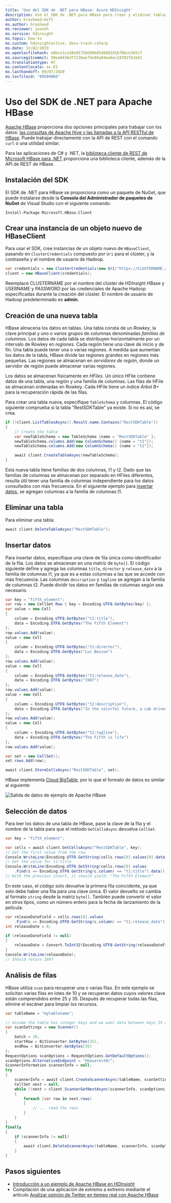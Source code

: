 ```yaml
---
title: 'Uso del SDK de .NET para HBase: Azure HDInsight'
description: Use el SDK de .NET para HBase para crear y eliminar tablas, así como para leer y escribir datos.
author: hrasheed-msft
ms.author: hrasheed
ms.reviewer: jasonh
ms.service: hdinsight
ms.topic: how-to
ms.custom: hdinsightactive, devx-track-csharp
ms.date: 12/02/2019
ms.openlocfilehash: e8bce1ca10e9175b699bd548d9241b78bce3b5cf
ms.sourcegitcommit: 59ea8436d7f23bee75e04a84ee6ec24702fb2e61
ms.translationtype: HT
ms.contentlocale: es-ES
ms.lasthandoff: 09/07/2020
ms.locfileid: "89504866"
---
```

# <a name="use-the-net-sdk-for-apache-hbase"></a>Uso del SDK de .NET para Apache HBase

[Apache HBase](apache-hbase-overview.md) proporciona dos opciones principales para trabajar con los datos: [las consultas de Apache Hive y las llamadas a la API RESTful de HBase](apache-hbase-tutorial-get-started-linux.md). Puede trabajar directamente con la API de REST con el comando `curl` o una utilidad similar.

Para las aplicaciones de C# y .NET, la [biblioteca cliente de REST de Microsoft HBase para .NET](https://www.nuget.org/packages/Microsoft.HBase.Client/) proporciona una biblioteca cliente, además de la API de REST de HBase.

## <a name="install-the-sdk"></a>Instalación del SDK

El SDK de .NET para HBase se proporciona como un paquete de NuGet, que puede instalarse desde la **Consola del Administrador de paquetes de NuGet** de Visual Studio con el siguiente comando:

```console
Install-Package Microsoft.HBase.Client
```

## <a name="instantiate-a-new-hbaseclient-object"></a>Crear una instancia de un objeto nuevo de HBaseClient

Para usar el SDK, cree instancias de un objeto nuevo de `HBaseClient`, pasando en `ClusterCredentials` compuesto por `Uri` para el clúster, y la contraseña y el nombre de usuario de Hadoop.

```csharp
var credentials = new ClusterCredentials(new Uri("https://CLUSTERNAME.azurehdinsight.net"), "USERNAME", "PASSWORD");
client = new HBaseClient(credentials);
```

Reemplace CLUSTERNAME por el nombre del clúster de HDInsight HBase y USERNAME y PASSWORD por las credenciales de Apache Hadoop especificadas durante la creación del clúster. El nombre de usuario de Hadoop predeterminado es **admin**.

## <a name="create-a-new-table"></a>Creación de una nueva tabla

HBase almacena los datos en tablas. Una tabla consta de un *Rowkey*, la clave principal y uno o varios grupos de columnas denominadas *familias de columnas*. Los datos de cada tabla se distribuyen horizontalmente por un intervalo de Rowkey en *regiones*. Cada región tiene una clave de inicio y de fin. Una tabla puede tener una o varias regiones. A medida que aumentan los datos de la tabla, HBase divide las regiones grandes en regiones más pequeñas. Las regiones se almacenan en *servidores de región*, donde un servidor de región puede almacenar varias regiones.

Los datos se almacenan físicamente en *HFiles*. Un único HFile contiene datos de una tabla, una región y una familia de columnas. Las filas de HFile se almacenan ordenadas en Rowkey. Cada HFile tiene un índice *Árbol B+* para la recuperación rápida de las filas.

Para crear una tabla nueva, especifique `TableSchema` y columnas. El código siguiente comprueba si la tabla "RestSDKTable" ya existe. Si no es así, se crea.

```csharp
if (!client.ListTablesAsync().Result.name.Contains("RestSDKTable"))
{
    // Create the table
    var newTableSchema = new TableSchema {name = "RestSDKTable" };
    newTableSchema.columns.Add(new ColumnSchema() {name = "t1"});
    newTableSchema.columns.Add(new ColumnSchema() {name = "t2"});

    await client.CreateTableAsync(newTableSchema);
}
```

Esta nueva tabla tiene familias de dos columnas, t1 y t2. Dado que las familias de columnas se almacenan por separado en HFiles diferentes, resulta útil tener una familia de columnas independiente para los datos consultados con más frecuencia. En el siguiente ejemplo para [insertar datos](#insert-data), se agregan columnas a la familia de columnas t1.

## <a name="delete-a-table"></a>Eliminar una tabla

Para eliminar una tabla:

```csharp
await client.DeleteTableAsync("RestSDKTable");
```

## <a name="insert-data"></a>Insertar datos

Para insertar datos, especifique una clave de fila única como identificador de la fila. Los datos se almacenan en una matriz de `byte[]`. El código siguiente define y agrega las columnas `title`, `director` y `release_date` a la familia de columnas t1, ya que es a estas columnas a las que se accede con más frecuencia. Las columnas `description` y `tagline` se agregan a la familia de columnas t2. Puede dividir los datos en familias de columnas según sea necesario.

```csharp
var key = "fifth_element";
var row = new CellSet.Row { key = Encoding.UTF8.GetBytes(key) };
var value = new Cell
{
    column = Encoding.UTF8.GetBytes("t1:title"),
    data = Encoding.UTF8.GetBytes("The Fifth Element")
};
row.values.Add(value);
value = new Cell
{
    column = Encoding.UTF8.GetBytes("t1:director"),
    data = Encoding.UTF8.GetBytes("Luc Besson")
};
row.values.Add(value);
value = new Cell
{
    column = Encoding.UTF8.GetBytes("t1:release_date"),
    data = Encoding.UTF8.GetBytes("1997")
};
row.values.Add(value);
value = new Cell
{
    column = Encoding.UTF8.GetBytes("t2:description"),
    data = Encoding.UTF8.GetBytes("In the colorful future, a cab driver unwittingly becomes the central figure in the search for a legendary cosmic weapon to keep Evil and Mr Zorg at bay.")
};
row.values.Add(value);
value = new Cell
{
    column = Encoding.UTF8.GetBytes("t2:tagline"),
    data = Encoding.UTF8.GetBytes("The Fifth is life")
};
row.values.Add(value);

var set = new CellSet();
set.rows.Add(row);

await client.StoreCellsAsync("RestSDKTable", set);
```

HBase implementa [Cloud BigTable](https://cloud.google.com/bigtable/), por lo que el formato de datos es similar al siguiente:

![Salida de datos de ejemplo de Apache HBase](./media/apache-hbase-rest-sdk/hdinsight-table-roles.png)

## <a name="select-data"></a>Selección de datos

Para leer los datos de una tabla de HBase, pase la clave de la fila y el nombre de la tabla para que el método `GetCellsAsync` devuelva `CellSet`.

```csharp
var key = "fifth_element";

var cells = await client.GetCellsAsync("RestSDKTable", key);
// Get the first value from the row.
Console.WriteLine(Encoding.UTF8.GetString(cells.rows[0].values[0].data));
// Get the value for t1:title
Console.WriteLine(Encoding.UTF8.GetString(cells.rows[0].values
    .Find(c => Encoding.UTF8.GetString(c.column) == "t1:title").data));
// With the previous insert, it should yield: "The Fifth Element"
```

En este caso, el código solo devuelve la primera fila coincidente, ya que solo debe haber una fila para una clave única. El valor devuelto se cambia al formato `string` desde la matriz `byte[]`. También puede convertir el valor en otros tipos, como un número entero para la fecha de lanzamiento de la película:

```csharp
var releaseDateField = cells.rows[0].values
    .Find(c => Encoding.UTF8.GetString(c.column) == "t1:release_date");
int releaseDate = 0;

if (releaseDateField != null)
{
    releaseDate = Convert.ToInt32(Encoding.UTF8.GetString(releaseDateField.data));
}
Console.WriteLine(releaseDate);
// Should return 1997
```

## <a name="scan-over-rows"></a>Análisis de filas

HBase utiliza `scan` para recuperar una o varias filas. En este ejemplo se solicitan varias filas en lotes de 10 y se recuperan datos cuyos valores clave están comprendidos entre 25 y 35. Después de recuperar todas las filas, elimine el escáner para limpiar los recursos.

```csharp
var tableName = "mytablename";

// Assume the table has integer keys and we want data between keys 25 and 35
var scanSettings = new Scanner()
{
    batch = 10,
    startRow = BitConverter.GetBytes(25),
    endRow = BitConverter.GetBytes(35)
};
RequestOptions scanOptions = RequestOptions.GetDefaultOptions();
scanOptions.AlternativeEndpoint = "hbaserest0/";
ScannerInformation scannerInfo = null;
try
{
    scannerInfo = await client.CreateScannerAsync(tableName, scanSettings, scanOptions);
    CellSet next = null;
    while ((next = client.ScannerGetNextAsync(scannerInfo, scanOptions).Result) != null)
    {
        foreach (var row in next.rows)
        {
            // ... read the rows
        }
    }
}
finally
{
    if (scannerInfo != null)
    {
        await client.DeleteScannerAsync(tableName, scannerInfo, scanOptions);
    }
}
```

## <a name="next-steps"></a>Pasos siguientes

* [Introducción a un ejemplo de Apache HBase en HDInsight](apache-hbase-tutorial-get-started-linux.md)
* Compilación de una aplicación de extremo a extremo mediante el artículo [Analizar opinión de Twitter en tiempo real con Apache HBase](../hdinsight-hbase-analyze-twitter-sentiment.md)
